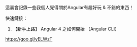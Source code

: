 這裏會記錄一些我個人覺得關於Angular有趣好玩 & 不錯的東西！

快速鏈接：

1. 【新手上路】 Angular 4 之如何開始 （Angular CLI）

https://goo.gl/yELWzT
